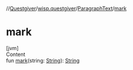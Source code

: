 //[Questgiver](../../index.md)/[wisp.questgiver](../index.md)/[ParagraphText](index.md)/[mark](mark.md)



# mark  
[jvm]  
Content  
fun [mark](mark.md)(string: [String](https://kotlinlang.org/api/latest/jvm/stdlib/kotlin/-string/index.html)): [String](https://kotlinlang.org/api/latest/jvm/stdlib/kotlin/-string/index.html)  



